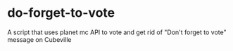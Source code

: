 # do-forget-to-vote
A script that uses planet mc API to vote and get rid of "Don't forget to vote" message on Cubeville
